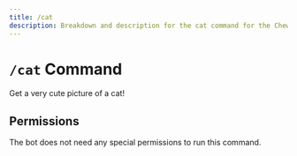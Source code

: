 ```yaml
---
title: /cat
description: Breakdown and description for the cat command for the Chewbotcca Discord bot
---
```


# `/cat` Command

Get a very cute picture of a cat!

## Permissions

The bot does not need any special permissions to run this command.
